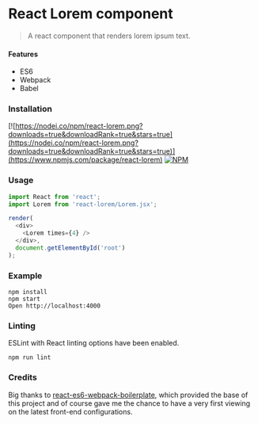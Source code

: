 # React Lorem component
> A react component that renders lorem ipsum text.

#### Features
- ES6
- Webpack
- Babel

### Installation
[![https://nodei.co/npm/react-lorem.png?downloads=true&downloadRank=true&stars=true](https://nodei.co/npm/react-lorem.png?downloads=true&downloadRank=true&stars=true)](https://www.npmjs.com/package/react-lorem) [![NPM](https://nodei.co/npm-dl/react-lorem.png?months=6&height=2)](https://nodei.co/npm/react-lorem.js)

### Usage

```javascript
import React from 'react';
import Lorem from 'react-lorem/Lorem.jsx';

render(
  <div>
    <Lorem times={4} />
  </div>,
  document.getElementById('root')
);
```


### Example

```
npm install
npm start
Open http://localhost:4000
```

### Linting

ESLint with React linting options have been enabled.

```
npm run lint
```

### Credits
Big thanks to [react-es6-webpack-boilerplate](https://github.com/vasanthk/react-es6-webpack-boilerplate), which provided the base of this project and of course gave me the chance to have a very first viewing on the latest front-end configurations.

